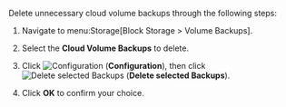 Delete unnecessary cloud volume backups through the following steps:

1.  Navigate to menu:Storage\[Block Storage \> Volume Backups\].

2.  Select the **Cloud Volume Backups** to delete.

3.  Click ![Configuration](1847.png) (**Configuration**), then click
    ![Delete selected Backups](1861.png) (**Delete selected Backups**).

4.  Click **OK** to confirm your choice.
